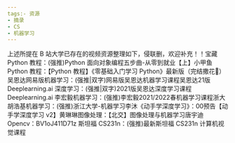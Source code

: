 ```yaml
---
tags:- 资源
- 摘录
- CS
- 机器学习
---
```


上述所提在 B 站大学已存在的视频资源整理如下，侵联删，欢迎补充！！宝藏 Python 教程：(强推)Python 面向对象编程五步曲-从零到就业【上】小甲鱼 Python 教程：【Python 教程】《零基础入门学习 Python》最新版（完结撒花🎉）吴恩达网易版机器学习：(强推|双字)网易版吴恩达机器学习课程吴恩达21版 Deeplearning.ai 深度学习：(强推|双字)2021版吴恩达深度学习课程 Deeplearning.ai 李宏毅机器学习：(强推)李宏毅2021/2022春机器学习课程浙大胡浩基机器学习：(强推)浙江大学-机器学习李沐《动手学深度学习》：00预告【动手学深度学习 v2】黄琳琳图像处理：【北交】图像处理与机器学习唐宇迪 Opencv：BV1oJ411D71z 斯坦福 CS231n：(强推)最新斯坦福 CS231n 计算机视觉课程<br>
